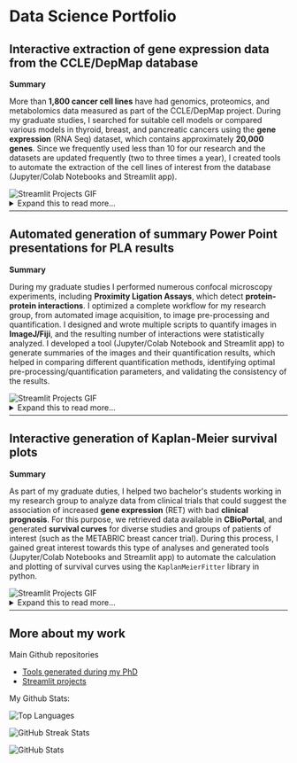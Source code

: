 <h1> Data Science Portfolio </h1> 

<div class="two-columns">
  <div class="left-column">
    <h2> Interactive extraction of gene expression data from the CCLE/DepMap database </h2>
    <p><strong> Summary </strong></p>
    <p> More than <strong>1,800 cancer cell lines</strong> have had genomics, proteomics, and metabolomics data measured as part of the CCLE/DepMap project. During my graduate studies, I searched for suitable cell models or compared various models in thyroid, breast, and pancreatic cancers using the <strong>gene expression</strong> (RNA Seq) dataset, which contains approximately <strong>20,000 genes</strong>. Since we frequently used less than 10 for our research and the datasets are updated frequently (two to three times a year), I created tools to automate the extraction of the cell lines of interest from the database (Jupyter/Colab Notebooks and Streamlit app). </p>
  </div>
  <div class="right-column">
    <img src="Images_GIFs_Videos/Streamlit_Projects_001_V07.gif" alt="Streamlit Projects GIF" />
  </div>
</div>
     
<details><summary markdown="span"> Expand this to read more...</summary>
  
  <p><strong> Context </strong></p>
  <p> A </p>

  <p><strong> Problem </strong></p>
  <p> B </p>

  <p><strong> Solution </strong></p>
  <p> C </p>
  
  <p><strong> Read the instructions and watch another demo here: </strong><a href="https://github.com/EdRey05/Streamlit_projects/tree/main/001_RNA_expression_DepMap">Demo_001</a></p>
</details>

<hr style="margin-top: +5px; margin-bottom: +5px; border-width: 20px;">

<div class="two-columns">
  <div class="left-column">
    <h2> Automated generation of summary Power Point presentations for PLA results </h2>
    <p><strong> Summary </strong></p>
    <p> During my graduate studies I performed numerous confocal microscopy experiments, including <strong>Proximity Ligation Assays</strong>, which detect <strong>protein-protein interactions</strong>. I optimized a complete workflow for my research group, from automated image acquisition, to image pre-processing and quantification. I designed and wrote multiple scripts to quantify images in <strong>ImageJ/Fiji</strong>, and the resulting number of interactions were statistically analyzed. I developed a tool (Jupyter/Colab Notebook and Streamlit app) to generate summaries of the images and their quantification results, which helped in comparing different quantification methods, identifying optimal pre-processing/quantification parameters, and validating the consistency of the results.  <p> 
  </div>
     
  <div class="right-column">
    <img src="Images_GIFs_Videos/Streamlit_Projects_002_V06.gif" alt="Streamlit Projects GIF" />
  </div>
</div>

<details><summary markdown="span"> Expand this to read more...</summary>
  
  <p><strong> Context </strong></p>
  <p> A </p>

  <p><strong> Problem </strong></p>
  <p> B </p>

  <p><strong> Solution </strong></p>
  <p> C </p>
  
  <p><strong> Read the instructions and watch another demo here:</strong> <a href="https://github.com/EdRey05/Streamlit_projects/tree/main/002_Automated_PPTX_PLA">Demo_002</a></p>
</details>

<hr style="margin-top: +5px; margin-bottom: +5px; border-width: 20px;">

<div class="two-columns">
  <div class="left-column">
    <h2> Interactive generation of Kaplan-Meier survival plots </h2>
    <p><strong> Summary </strong></p>
    <p> As part of my graduate duties, I helped two bachelor's students working in my research group to analyze data from clinical trials that could suggest the association of increased <strong>gene expression</strong> (RET) with bad <strong>clinical prognosis</strong>. For this purpose, we retrieved data available in <strong>CBioPortal</strong>, and generated <strong>survival curves</strong> for diverse studies and groups of patients of interest (such as the METABRIC breast cancer trial). During this process, I gained great interest towards this type of analyses and generated tools (Jupyter/Colab Notebooks and Streamlit app) to automate the calculation and plotting of survival curves using the <code>KaplanMeierFitter</code> library in python. </p>
  </div>
     
  <div class="right-column">
    <img src="Images_GIFs_Videos/Streamlit_Projects_002_V06.gif" alt="Streamlit Projects GIF" />
  </div>
</div>

<details><summary markdown="span"> Expand this to read more...</summary>
  
  <p><strong> Context </strong></p>
  <p> A </p>

  <p><strong> Problem </strong></p>
  <p> B </p>

  <p><strong> Solution </strong></p>
  <p> C </p>
  
  <p><strong> Read the instructions and watch another demo here:</strong> <a href="https://github.com/EdRey05/Streamlit_projects/tree/main/003_KM_plotter">Demo_003</a></p>
</details>

<hr style="margin-top: +5px; margin-bottom: +5px; border-width: 20px;">

<div class="two-columns">
  <div class="left-column">
    <h2> More about my work </h2>
    <p> Main Github repositories </p>
    <ul>
      <li> <a href="https://edrey05.github.io/Resources_for_Mulligan_Lab/">Tools generated during my PhD</a> </li>
      <li> <a href="https://edrey05.github.io/Streamlit_projects/">Streamlit projects</a> </li>
  </div>
     
  <div class="right-column">
    <p> My Github Stats: </p>
    <p><img src="https://github-readme-stats.vercel.app/api/top-langs/?username=EdRey05&theme=dark&hide_border=false&include_all_commits=false&count_private=false&layout=compact" alt="Top Languages"></p>
    <p><img src="https://github-readme-streak-stats.herokuapp.com/?user=EdRey05&theme=dark&hide_border=false" alt="GitHub Streak Stats"></p>
    <p><img src="https://github-readme-stats.vercel.app/api?username=EdRey05&theme=dark&hide_border=false&include_all_commits=false&count_private=false" alt="GitHub Stats"></p>
  </div>
</div>
